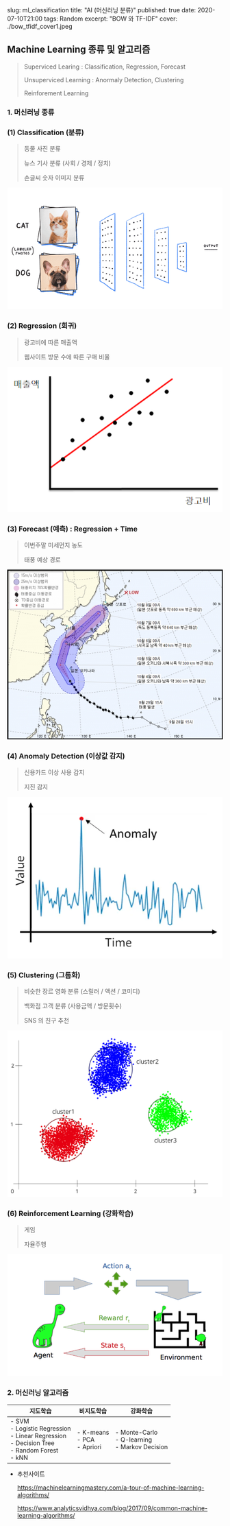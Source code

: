 slug: ml_classification
title: "AI (머신러닝 분류)"
published: true
date: 2020-07-10T21:00
tags: Random
excerpt: "BOW 와 TF-IDF"
cover: ./bow_tfidf_cover1.jpeg

## Machine Learning 종류 및 알고리즘

> Superviced Learing : Classification, Regression, Forecast
>
> Unsuperviced Learning : Anormaly Detection, Clustering
>
> Reinforement Learning



### 1. 머신러닝 종류

### (1) Classification (분류)

> 동물 사진 분류
>
> 뉴스 기사 분류 (사회 / 경제 / 정치)
>
> 손글씨 숫자 이미지 분류

![classification_cat](./classification_cat.gif)

### (2) Regression (회귀)

> 광고비에 따른 매출액
>
> 웹사이트 방문 수에 따른 구매 비율

![regression_cost](./regression_cost.png)

### (3) Forecast (예측) : Regression + Time

> 이번주말 미세먼지 농도
>
> 태풍 예상 경로



![forecast_taepoong](./forecast_taepoong.png)



### (4) Anomaly Detection (이상값 감지)

> 신용카드 이상 사용 감지
>
> 지진 감지

![anomaly_detextion](./anomaly_detextion.png)



### (5) Clustering (그룹화)

> 비슷한 장르 영화 분류 (스릴러 / 액션 / 코미디)
>
> 백화점 고객 분류 (사용금액 / 방문횟수)
>
> SNS 의 친구 추천

![clustering](./clustering.png)



### (6) Reinforcement Learning (강화학습)

> 게임
>
> 자율주행

![reinforcement_learning](./reinforcement_learning.png)

### 2. 머신러닝 알고리즘

| 지도학습                                                     | 비지도학습                          | 강화학습                                               |
| ------------------------------------------------------------ | ----------------------------------- | ------------------------------------------------------ |
| - SVM<br />- Logistic Regression<br />- Linear Regression<br />- Decision Tree<br />- Random Forest<br />- kNN | - K-means<br />- PCA<br />- Apriori | - Monte-Carlo<br />- Q-learning<br />- Markov Decision |

- 추천사이트

  https://machinelearningmastery.com/a-tour-of-machine-learning-algorithms/

  https://www.analyticsvidhya.com/blog/2017/09/common-machine-learning-algorithms/

  